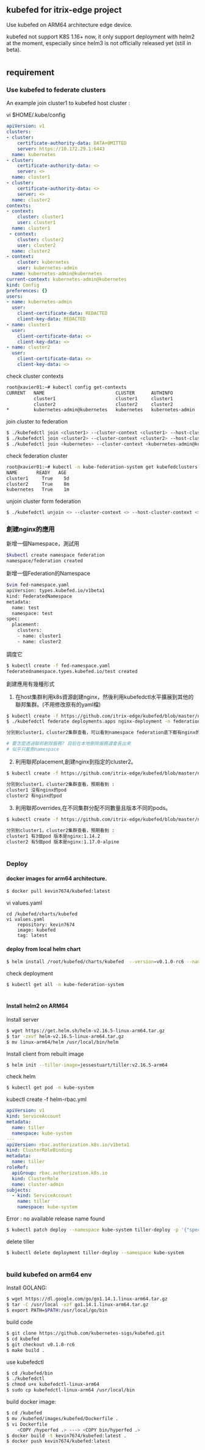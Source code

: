 ## kubefed for itrix-edge project
Use kubefed on ARM64 architecture edge device.

kubefed not support K8S 1.16+ now, it only support deployment with helm2 at the moment, especially since helm3 is not officially released yet (still in beta).
#
## requirement
### Use kubefed to federate clusters

An example join cluster1 to kubefed host cluster :

vi $HOME/.kube/config
```yml
apiVersion: v1
clusters:
- cluster:
    certificate-authority-data: DATA+OMITTED
    server: https://10.172.29.1:6443
  name: kubernetes
- cluster:
    certificate-authority-data: <>
    server: <>
  name: cluster1
- cluster:
    certificate-authority-data: <>
    server: <>
  name: cluster2
contexts:
- context:
    cluster: cluster1
    user: cluster1
  name: cluster1
 - context:
    cluster: cluster2
    user: cluster2
  name: cluster2
- context:
    cluster: kubernetes
    user: kubernetes-admin
  name: kubernetes-admin@kubernetes
current-context: kubernetes-admin@kubernetes
kind: Config
preferences: {}
users:
- name: kubernetes-admin
  user:
    client-certificate-data: REDACTED
    client-key-data: REDACTED
- name: cluster1
  user:
    client-certificate-data: <>
    client-key-data: <>
- name: cluster2
  user:
    client-certificate-data: <>
    client-key-data: <>
```
check cluster contexts
```sh
root@xavier01:~# kubectl config get-contexts
CURRENT   NAME                          CLUSTER      AUTHINFO           NAMESPACE
          cluster1                      cluster1     cluster1
          cluster2                      cluster2     cluster2
*         kubernetes-admin@kubernetes   kubernetes   kubernetes-admin
```
join cluster to federation
```sh
$ ./kubefedctl join <cluster1> --cluster-context <cluster1> --host-cluster-context <cluster1>
$ ./kubefedctl join <cluster2> --cluster-context <cluster2> --host-cluster-context <cluster1>
$ ./kubefedctl join <kubernetes> --cluster-context <kubernetes-admin@kubernetes> --host-cluster-context <cluster1>
```
check federation cluster
```sh
root@xavier01:~# kubectl -n kube-federation-system get kubefedclusters
NAME       READY   AGE
cluster1     True    5d
cluster2     True    8m
kubernetes   True    1m
```
unjoin cluster form federation
```sh
$ ./kubefedctl unjoin <> --cluster-context <> --host-cluster-context <>
```
### 創建nginx的應用
新增一個Namespace，測試用
```sh
$kubectl create namespace federation
namespace/federation created
```
新增一個Federation的Namespace
```sh
$vim fed-namespace.yaml
apiVersion: types.kubefed.io/v1beta1
kind: FederatedNamespace
metadata:
  name: test
  namespace: test
spec:
  placement:
    clusters:
    - name: cluster1
    - name: cluster2
```
調度它
```sh
$ kubectl create -f fed-namespace.yaml
federatednamespace.types.kubefed.io/test created
```
創建應用有幾種形式
1. 在host集群利用k8s資源創建nginx，然後利用kubefedctl水平擴展到其他的聯邦集群。(不用修改原有的yaml檔)
```sh
$ kubectl create -f https://github.com/itrix-edge/kubefed/blob/master/nginx-deployment.yaml
$ ./kubefedctl federate deployments.apps nginx-deployment -n federation --host-cluster-context=cluster1

分別到cluster1，cluster2集群查看，可以看到namespace federation底下都有nginx的pod。

# 要怎麼透過聯邦刪除服務? 目前在本地刪除服務還會長出來
# 似乎只能刪namespace
```
2. 利用聯邦placement,創建nginx到指定的cluster2。
```sh
$ kubectl create -f https://github.com/itrix-edge/kubefed/blob/master/nginx-placement-sample.yaml

分別到cluster1，cluster2集群查看，預期看到 :
cluster1 沒有nginx的pod
cluster2 有nginx的pod
```
3. 利用聯邦overrides,在不同集群分配不同數量且版本不同的pods。 
```sh
$ kubectl create -f https://github.com/itrix-edge/kubefed/blob/master/nginx-overrides-sample.yaml

分別到cluster1，cluster2集群查看，預期看到 :
cluster1 有3個pod 版本是nginx:1.14.2
cluster2 有5個pod 版本是nginx:1.17.0-alpine
```
#
### Deploy 

#### docker images for arm64 architecture.
```sh
$ docker pull kevin7674/kubefed:latest
```
vi values.yaml
```
cd /kubefed/charts/kubefed
vi values.yaml
	repository: kevin7674
	image: kubefed
	tag: latest
```
#### deploy from local helm chart
```sh	
$ helm install /root/kubefed/charts/kubefed  --version=v0.1.0-rc6 --namespace kube-federation-system
```
check deployment
```sh
$ kubectl get all -n kube-federation-system
``` 
#
#### Install helm2 on ARM64 
Install server
```sh
$ wget https://get.helm.sh/helm-v2.16.5-linux-arm64.tar.gz
$ tar -zxvf helm-v2.16.5-linux-arm64.tar.gz
$ mv linux-arm64/helm /usr/local/bin/helm
```
Install client from rebuilt image
```sh
$ helm init --tiller-image=jessestuart/tiller:v2.16.5-arm64
```
check helm
```sh
$ kubectl get pod -n kube-system
```
kubectl create -f helm-rbac.yml
```yml
apiVersion: v1
kind: ServiceAccount
metadata:
  name: tiller
  namespace: kube-system
---
apiVersion: rbac.authorization.k8s.io/v1beta1
kind: ClusterRoleBinding
metadata:
  name: tiller
roleRef:
  apiGroup: rbac.authorization.k8s.io
  kind: ClusterRole
  name: cluster-admin
subjects:
  - kind: ServiceAccount
    name: tiller
    namespace: kube-system
```
Error : no available release name found
```sh
$ kubectl patch deploy --namespace kube-system tiller-deploy -p '{"spec":{"template":{"spec":{"serviceAccount":"tiller"}}}}'
``` 
delete tiller
```sh 
$ kubectl delete deployment tiller-deploy --namespace kube-system
``` 
# 

### build kubefed on arm64 env

Install GOLANG:
```sh
$ wget https://dl.google.com/go/go1.14.1.linux-arm64.tar.gz
$ tar -C /usr/local -xzf go1.14.1.linux-arm64.tar.gz
$ export PATH=$PATH:/usr/local/go/bin
``` 
build code
```sh
$ git clone https://github.com/kubernetes-sigs/kubefed.git
$ cd kubefed
$ git checkout v0.1.0-rc6
$ make build .
``` 	
use kubefedctl
```sh 
$ cd /kubefed/bin
$ ./kubefedctl
$ chmod u+x kubefedctl-linux-arm64
$ sudo cp kubefedctl-linux-arm64 /usr/local/bin
``` 	
build docker image:
```sh
$ cd /kubefed
$ mv /kubefed/images/kubefed/Dockerfile . 
$ vi Dockerfile
	<COPY /hyperfed .> ---> <COPY bin/hyperfed .>
$ docker build -t kevin7674/kubefed:latest .
$ docker push kevin7674/kubefed:latest
```


